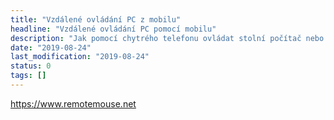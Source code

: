 ```yaml
---
title: "Vzdálené ovládání PC z mobilu"
headline: "Vzdálené ovládání PC pomocí mobilu"
description: "Jak pomocí chytrého telefonu ovládat stolní počítač nebo notebook."
date: "2019-08-24"
last_modification: "2019-08-24"
status: 0
tags: []
---
```


https://www.remotemouse.net